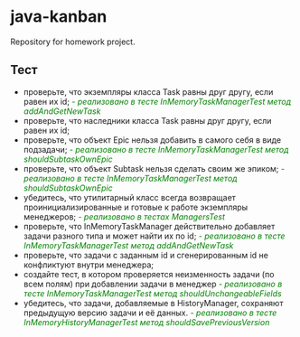 # java-kanban
Repository for homework project.

## Тест
* проверьте, что экземпляры класса Task равны друг другу, если равен их id; <span style='color: green'> _- реализовано в тесте InMemoryTaskManagerTest метод addAndGetNewTask_</span>
* проверьте, что наследники класса Task равны друг другу, если равен их id;
* проверьте, что объект Epic нельзя добавить в самого себя в виде подзадачи;  <span style='color: green'> _- реализовано в тесте InMemoryTaskManagerTest метод shouldSubtaskOwnEpic_</span>
* проверьте, что объект Subtask нельзя сделать своим же эпиком;  <span style='color: green'> _- реализовано в тесте InMemoryTaskManagerTest метод shouldSubtaskOwnEpic_</span>
* убедитесь, что утилитарный класс всегда возвращает проинициализированные и готовые к работе экземпляры менеджеров;<span style='color: green'> _- реализовано в тестах ManagersTest_</span>
* проверьте, что InMemoryTaskManager действительно добавляет задачи разного типа и может найти их по id; <span style='color: green'> _- реализовано в тесте InMemoryTaskManagerTest метод addAndGetNewTask_</span>
* проверьте, что задачи с заданным id и сгенерированным id не конфликтуют внутри менеджера;
* создайте тест, в котором проверяется неизменность задачи (по всем полям) при добавлении задачи в менеджер <span style='color: green'> _- реализовано в тесте InMemoryTaskManagerTest метод shouldUnchangeableFields_</span>
* убедитесь, что задачи, добавляемые в HistoryManager, сохраняют предыдущую версию задачи и её данных. <span style='color: green'> _- реализовано в тесте InMemoryHistoryManagerTest метод shouldSavePreviousVersion_</span>
